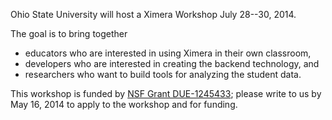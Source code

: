 Ohio State University will host a Ximera Workshop July 28--30, 2014.

The goal is to bring together

- educators who are interested in using Ximera in their own classroom,
- developers who are interested in creating the backend technology, and
- researchers who want to build tools for analyzing the student data.

This workshop is funded by [NSF Grant DUE-1245433](http://www.nsf.gov/awardsearch/showAward?AWD_ID=1245433); please write to us by May 16, 2014 to apply to the workshop and for funding.
